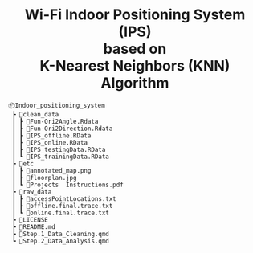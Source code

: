 <h1 align="center"> Wi-Fi Indoor Positioning System (IPS) <br/> based on <br/> K-Nearest Neighbors (KNN) Algorithm </h1>

```
📦Indoor_positioning_system
 ┣ 📂clean_data
 ┃ ┣ 📄Fun-Ori2Angle.Rdata
 ┃ ┣ 📄Fun-Ori2Direction.Rdata
 ┃ ┣ 📄IPS_offline.RData
 ┃ ┣ 📄IPS_online.RData
 ┃ ┣ 📄IPS_testingData.RData
 ┃ ┗ 📄IPS_trainingData.RData
 ┣ 📂etc
 ┃ ┣ 📄annotated_map.png
 ┃ ┣ 📄floorplan.jpg
 ┃ ┗ 📄Projects  Instructions.pdf
 ┣ 📂raw_data
 ┃ ┣ 📄accessPointLocations.txt
 ┃ ┣ 📄offline.final.trace.txt
 ┃ ┗ 📄online.final.trace.txt
 ┣ 📄LICENSE
 ┣ 📄README.md
 ┣ 📄Step.1_Data_Cleaning.qmd
 ┗ 📄Step.2_Data_Analysis.qmd
```
